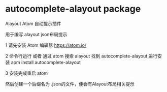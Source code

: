 # autocomplete-alayout package

Alayout Atom 自动提示插件

用于编写 alayout json布局提示

1 请先安装 Atom 编辑器
https://atom.io/

2 命令行运行 或者 通过 atom 搜索 alayout 找到 autocomplete-alayout 进行安装
  apm install autocomplete-alayout
  
3 安装完成重启 atom

然后创建一个后缀名为 .json的文件，便会有Alayout布局相关提示
